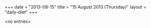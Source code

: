 +++
date = "2013-08-15"
title = "15 August 2013 (Thursday)"
layout = "daily-diet"
+++

<p>&lt;no entries&gt;</p>